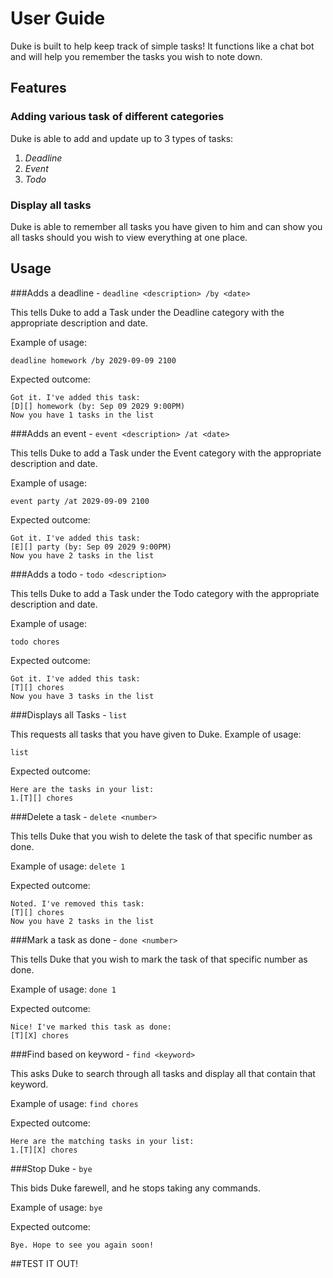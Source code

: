 # User Guide
Duke is built to help keep track of simple tasks! It functions like a chat bot and
will help you remember the tasks you wish to note down.
## Features 

### Adding various task of different categories

Duke is able to add and update up to 3 types of tasks:
1. *Deadline*
2. *Event*
3. *Todo*

### Display all tasks

Duke is able to remember all tasks you have given to him and can show you all tasks should you wish to view everything at one place.


## Usage

###Adds a deadline - `deadline <description> /by <date>`

This tells Duke to add a Task under the Deadline category with the appropriate description and date.

Example of usage: 

`deadline homework /by 2029-09-09 2100`

Expected outcome:

```
Got it. I've added this task:
[D][] homework (by: Sep 09 2029 9:00PM)
Now you have 1 tasks in the list
```
###Adds an event -  `event <description> /at <date>`

This tells Duke to add a Task under the Event category with the appropriate description and date.

Example of usage:

`event party /at 2029-09-09 2100`

Expected outcome:
```
Got it. I've added this task:
[E][] party (by: Sep 09 2029 9:00PM)
Now you have 2 tasks in the list
```
###Adds a todo - `todo <description>`

This tells Duke to add a Task under the Todo category with the appropriate description and date.

Example of usage:

`todo chores`

Expected outcome:

```
Got it. I've added this task:
[T][] chores
Now you have 3 tasks in the list
```
###Displays all Tasks - `list`

This requests all tasks that you have given to Duke.
Example of usage:

`list`

Expected outcome:

```
Here are the tasks in your list:
1.[T][] chores
```
###Delete a task - `delete <number>`

This tells Duke that you wish to delete the task of that specific number as done.

Example of usage:
`delete 1`

Expected outcome:

```
Noted. I've removed this task:
[T][] chores
Now you have 2 tasks in the list
```
###Mark a task as done - `done <number>`

This tells Duke that you wish to mark the task of that specific number as done.

Example of usage:
`done 1`

Expected outcome:

```
Nice! I've marked this task as done:
[T][X] chores
```
###Find based on keyword - `find <keyword>`

This asks Duke to search through all tasks and display all that contain that keyword.

Example of usage:
`find chores`

Expected outcome:

```
Here are the matching tasks in your list:
1.[T][X] chores
```
###Stop Duke - `bye`

This bids Duke farewell, and he stops taking any commands.

Example of usage:
`bye`

Expected outcome:

```
Bye. Hope to see you again soon!
```

##TEST IT OUT!
